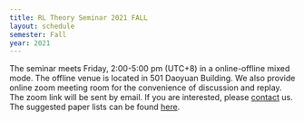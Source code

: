 ```yaml
---
title: RL Theory Seminar 2021 FALL
layout: schedule
semester: Fall
year: 2021
---
```


The seminar meets Friday, 2:00-5:00 pm (UTC+8) in a online-offline mixed mode.
The offline venue is located in 501 Daoyuan Building.
We also provide online zoom meeting room for the convenience of discussion and replay.
The zoom link will be sent by email. If you are interested, please [contact](about.html) us.
The suggested paper lists can be found [here](https://docs.qq.com/doc/DVWRqVUFWQmptamJ2).